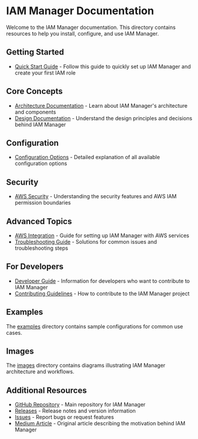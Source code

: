 # IAM Manager Documentation

Welcome to the IAM Manager documentation. This directory contains resources to help you install, configure, and use IAM Manager.

## Getting Started

* [Quick Start Guide](quickstart.md) - Follow this guide to quickly set up IAM Manager and create your first IAM role

## Core Concepts

* [Architecture Documentation](architecture.md) - Learn about IAM Manager's architecture and components
* [Design Documentation](design.md) - Understand the design principles and decisions behind IAM Manager

## Configuration

* [Configuration Options](configmap-properties.md) - Detailed explanation of all available configuration options

## Security

* [AWS Security](AWS_Security.md) - Understanding the security features and AWS IAM permission boundaries

## Advanced Topics

* [AWS Integration](aws-integration.md) - Guide for setting up IAM Manager with AWS services
* [Troubleshooting Guide](troubleshooting.md) - Solutions for common issues and troubleshooting steps

## For Developers

* [Developer Guide](developer-guide.md) - Information for developers who want to contribute to IAM Manager
* [Contributing Guidelines](../CONTRIBUTING.md) - How to contribute to the IAM Manager project

## Examples

The [examples](../examples) directory contains sample configurations for common use cases.

## Images

The [images](./images) directory contains diagrams illustrating IAM Manager architecture and workflows.

## Additional Resources

* [GitHub Repository](https://github.com/keikoproj/iam-manager) - Main repository for IAM Manager
* [Releases](https://github.com/keikoproj/iam-manager/releases) - Release notes and version information
* [Issues](https://github.com/keikoproj/iam-manager/issues) - Report bugs or request features
* [Medium Article](https://medium.com/keikoproj/managing-iam-roles-as-k8s-resources-aa00c5c4447f) - Original article describing the motivation behind IAM Manager
